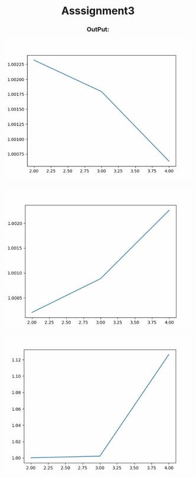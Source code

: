 

<h1 align="center"> Asssignment3 </h1>

<h3 align="center"> OutPut: </h3>

![alt text](https://github.com/OfirOvadia96/Economic_algorithms/blob/master/graph1.jpeg?raw=true)



![alt text](https://github.com/OfirOvadia96/Economic_algorithms/blob/master/graph2.jpeg?raw=true)



![alt text](https://github.com/OfirOvadia96/Economic_algorithms/blob/master/graph3.jpeg?raw=true)
